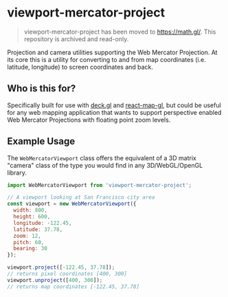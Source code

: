 # viewport-mercator-project

> viewport-mercator-project has been moved to https://math.gl/. This repository is archived and read-only.

Projection and camera utilities supporting the Web Mercator Projection. At its core this is a utility for converting to and from map coordinates (i.e. latitude, longitude) to screen coordinates and back.

## Who is this for?

Specifically built for use with [deck.gl](https://github.com/uber/deck.gl) and [react-map-gl](https://github.com/uber/react-map-gl), but could be useful for any web mapping application that wants to support perspective enabled Web Mercator Projections with floating point zoom levels.


## Example Usage

The `WebMercatorViewport` class offers the equivalent of a 3D matrix "camera" class of the type you would find in any 3D/WebGL/OpenGL library.

```js
import WebMercatorViewport from 'viewport-mercator-project';

// A viewport looking at San Francisco city area
const viewport = new WebMercatorViewport({
  width: 800,
  height: 600,
  longitude: -122.45,
  latitude: 37.78,
  zoom: 12,
  pitch: 60,
  bearing: 30
});

viewport.project([-122.45, 37.78]);
// returns pixel coordinates [400, 300]
viewport.unproject([400, 300]);
// returns map coordinates [-122.45, 37.78]
```



